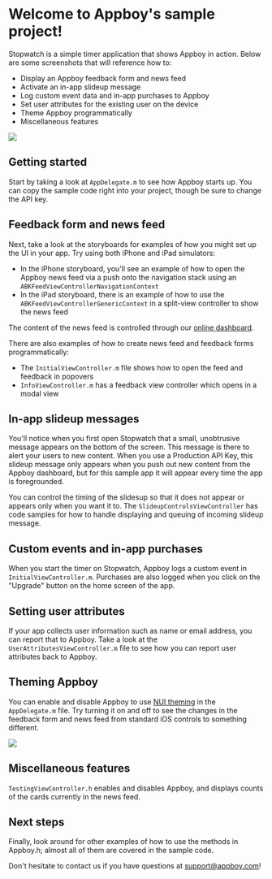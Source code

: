 # Welcome to Appboy's sample project!

Stopwatch is a simple timer application that shows Appboy in action. Below are some screenshots that will reference how to:

* Display an Appboy feedback form and news feed
* Activate an in-app slideup message
* Log custom event data and in-app purchases to Appboy
* Set user attributes for the existing user on the device
* Theme Appboy programmatically
* Miscellaneous features

![](https://appboy.zendesk.com/attachments/token/mlosrjmdc5k5s8g/?name=iPhone+initial+screen.png)

## Getting started
Start by taking a look at `AppDelegate.m` to see how Appboy starts up.  You can copy the sample code right into your project, though be sure to change the API key.

## Feedback form and news feed
Next, take a look at the storyboards for examples of how you might set up the UI in your app. Try using both iPhone and iPad simulators:

* In the iPhone storyboard, you'll see an example of how to open the
Appboy news feed via a push onto the navigation stack using an `ABKFeedViewControllerNavigationContext`
* In the iPad storyboard, there is an example of how to use the `ABKFeedViewControllerGenericContext` in a split-view controller to show the news feed

The content of the news feed is controlled through our [online dashboard](https://dashboard.appboy.com).

There are also examples of how to create news feed and feedback forms programmatically: 

* The `InitialViewController.m` file
shows how to open the feed and feedback in popovers
* `InfoViewController.m` has a feedback view controller which
opens in a modal view

## In-app slideup messages
You'll notice when you first open Stopwatch that a small, unobtrusive message appears on the bottom of the screen. This message is there to alert your users to new content. When you use a Production API Key, this slideup message only appears when you push out new content from the Appboy dashboard, but for this sample app it will appear every time the app is foregrounded.

You can control the timing of the slidesup so that it does not appear or appears only when you want it to. The `SlideupControlsViewController` has code samples for how to handle displaying and queuing of incoming slideup message.

## Custom events and in-app purchases
When you start the timer on Stopwatch, Appboy logs a custom event in `InitialViewController.m`. Purchases are also logged when you click on the "Upgrade" button on the home screen of the app.

## Setting user attributes
If your app collects user information such as name or email address, you can report that to Appboy. Take a look at the `UserAttributesViewController.m` file to see how you can report user attributes back to Appboy.

## Theming Appboy
You can enable and disable Appboy to use [NUI theming](https://github.com/tombenner/nui) in the `AppDelegate.m` file. Try turning it on and off to see the changes in the feedback form and news feed from standard iOS controls to something different.

[![](https://raw.github.com/Appboy/appboy-ios-sdk/master/Example/Screenshots/theme-off.png)](https://raw.github.com/Appboy/appboy-ios-sdk/master/Example/Screenshots/theme-on.png)

## Miscellaneous features
`TestingViewController.h` enables
and disables Appboy, and displays counts of the cards currently in the news feed.

## Next steps
Finally, look around for other examples of how to use the methods in Appboy.h;  almost all of them are covered in the sample code.

Don't hesitate to contact us if you have questions at [support@appboy.com](mailto:support@appboy.com)!
